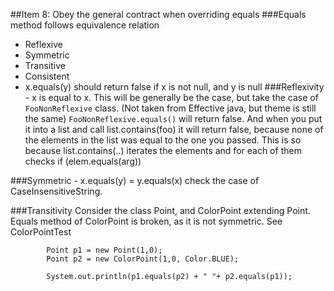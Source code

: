 ##Item 8: Obey the general contract when overriding equals
###Equals method follows equivalence relation
- Reflexive
- Symmetric
- Transitive
- Consistent
- x.equals(y) should return false if x is not null, and y is null
###Reflexivity - x is equal to x.
This will be generally be the case, but take the case of ```FooNonReflexive``` class. (Not taken from Effective java, but theme is still the same)
```FooNonReflexive.equals()``` will return false. 
And when you put it into a list and call list.contains(foo) it will return false, 
because none of the elements in the list was equal to the one you passed. 
This is so because list.contains(..) iterates the elements and for each of them checks if (elem.equals(arg))

###Symmetric - x.equals(y) = y.equals(x)
check the case of CaseInsensitiveString.

###Transitivity
Consider the class Point, and ColorPoint extending Point. 
Equals method of ColorPoint is broken, as it is not symmetric. See ColorPointTest
```
        Point p1 = new Point(1,0);
        Point p2 = new ColorPoint(1,0, Color.BLUE);

        System.out.println(p1.equals(p2) + " "+ p2.equals(p1));
```
